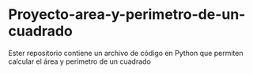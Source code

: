 # Proyecto-area-y-perimetro-de-un-cuadrado
Ester repositorio contiene un archivo de código en Python que permiten calcular el área y perímetro de un cuadrado 
